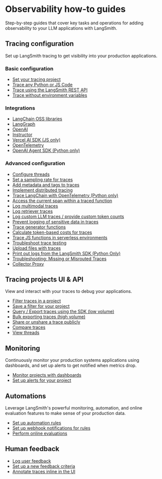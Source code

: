 # Observability how-to guides

Step-by-step guides that cover key tasks and operations for adding observability to your LLM applications with LangSmith.

## Tracing configuration

Set up LangSmith tracing to get visibility into your production applications.

### Basic configuration

- [Set your tracing project](./how_to_guides/log_traces_to_project)
- [Trace any Python or JS Code](./how_to_guides/annotate_code)
- [Trace using the LangSmith REST API](./how_to_guides/trace_with_api)
- [Trace without environment variables](./how_to_guides/trace_without_env_vars)

### Integrations

- [LangChain OSS libraries](./how_to_guides/trace_with_langchain)
- [LangGraph](./how_to_guides/trace_with_langgraph)
- [OpenAI](./how_to_guides/annotate_code#wrap-the-openai-client)
- [Instructor](./how_to_guides/trace_with_instructor)
- [Vercel AI SDK (JS only)](./how_to_guides/trace_with_vercel_ai_sdk)
- [OpenTelemetry](./how_to_guides/trace_with_opentelemetry)
- [OpenAI Agent SDK (Python only)](./how_to_guides/trace_with_openai_agents_sdk)

### Advanced configuration

- [Configure threads](./how_to_guides/threads)
- [Set a sampling rate for traces](./how_to_guides/sample_traces)
- [Add metadata and tags to traces](./how_to_guides/add_metadata_tags)
- [Implement distributed tracing](./how_to_guides/distributed_tracing)
- [Trace LangChain with OpenTelemetry (Python only)](./how_to_guides/trace_langchain_with_otel)
- [Access the current span within a traced function](./how_to_guides/access_current_span)
- [Log multimodal traces](./how_to_guides/log_multimodal_traces)
- [Log retriever traces](./how_to_guides/log_retriever_trace)
- [Log custom LLM traces / provide custom token counts](./how_to_guides/log_llm_trace)
- [Prevent logging of sensitive data in traces](./how_to_guides/mask_inputs_outputs)
- [Trace generator functions](./how_to_guides/trace_generator_functions)
- [Calculate token-based costs for traces](./how_to_guides/calculate_token_based_costs)
- [Trace JS functions in serverless environments](./how_to_guides/serverless_environments)
- [Troubleshoot trace testing](./how_to_guides/nest_traces)
- [Upload files with traces](./how_to_guides/upload_files_with_traces)
- [Print out logs from the LangSmith SDK (Python Only)](./how_to_guides/output_detailed_logs)
- [Troubleshooting: Missing or Misrouted Traces](./how_to_guides/toubleshooting_variable_caching)
- [Collector Proxy](./how_to_guides/collector_proxy)

## Tracing projects UI & API

View and interact with your traces to debug your applications.

- [Filter traces in a project](./how_to_guides/filter_traces_in_application)
- [Save a filter for your project](./how_to_guides/filter_traces_in_application#saved-filters)
- [Query / Export traces using the SDK (low volume)](./how_to_guides/export_traces)
- [Bulk exporting traces (high volume)](./how_to_guides/data_export)
- [Share or unshare a trace publicly](./how_to_guides/share_trace)
- [Compare traces](./how_to_guides/compare_traces)
- [View threads](./how_to_guides/threads#view-threads)

## Monitoring

Continuously monitor your production systems applications using dashboards, and set up alerts to get notified when metrics drop.

- [Monitor projects with dashboards](./how_to_guides/dashboards)
- [Set up alerts for your project](./how_to_guides/alerts)

## Automations

Leverage LangSmith's powerful monitoring, automation, and online evaluation features to make sense of your production data.

- [Set up automation rules](./how_to_guides/rules)
- [Set up webhook notifications for rules](./how_to_guides/webhooks)
- [Perform online evaluations](./how_to_guides/online_evaluations)

## Human feedback

- [Log user feedback](../evaluation/how_to_guides/attach_user_feedback)
- [Set up a new feedback criteria](../evaluation/how_to_guides/set_up_feedback_criteria)
- [Annotate traces inline in the UI](../evaluation/how_to_guides/annotate_traces_inline)
